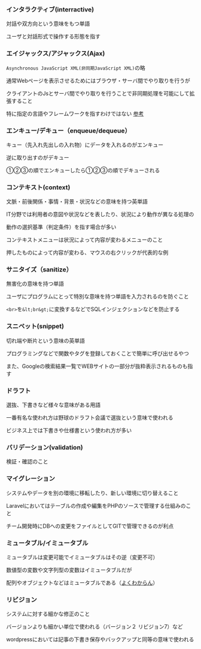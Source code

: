 ### インタラクティブ(interractive)

対話や双方向という意味をもつ単語

ユーザと対話形式で操作する形態を指す

### エイジャックス/アジャックス(Ajax)

`Asynchronous JavaScript XML(非同期JavaScript XML)`の略

通常Webページを表示させるためにはブラウザ・サーバ間でやり取りを行うが

クライアントのJsとサーバ間でやり取りを行うことで非同期処理を可能にして拡張すること

特に指定の言語やフレームワークを指すわけではない [参考](https://wa3.i-3-i.info/word12672.html)

### エンキュー/デキュー（enqueue/dequeue）

キュー（先入れ先出しの入れ物）にデータを入れるのがエンキュー

逆に取り出すのがデキュー

①②③の順でエンキューしたら①②③の順でデキューされる

### コンテキスト(context)

文脈・前後関係・事情・背景・状況などの意味を持つ英単語

IT分野では利用者の意図や状況などを表したり、状況により動作が異なる処理の

動作の選択基準（判定条件）を指す場合が多い

コンテキストメニューは状況によって内容が変わるメニューのこと

押したものによって内容が変わる、マウスの右クリックが代表的な例

### サニタイズ（sanitize）

無害化の意味を持つ単語

ユーザにプログラムにとって特別な意味を持つ単語を入力されるのを防ぐこと

`<br>`を`&lt;br&gt;`に変換するなどでSQLインジェクションなどを防止する

### スニペット(snippet)

切れ端や断片という意味の英単語

プログラミングなどで関数やタグを登録しておくことで簡単に呼び出せるやつ

また、Googleの検索結果一覧でWEBサイトの一部分が抜粋表示されるものも指す

### ドラフト

選抜、下書きなど様々な意味がある用語

一番有名な使われ方は野球のドラフト会議で選抜という意味で使われる

ビジネス上では下書きや仕様書という使われ方が多い

### バリデーション(validation)

検証・確認のこと

### マイグレーション

システムやデータを別の環境に移転したり、新しい環境に切り替えること

Laravelにおいてはテーブルの作成や編集をPHPのソースで管理する仕組みのこと

チーム開発時にDBへの変更をファイルとしてGITで管理できるのが利点

### ミュータブル/イミュータブル

ミュータブルは変更可能でイミュータブルはその逆（変更不可）

数値型の変数や文字列型の変数はイミュータブルだが

配列やオブジェクトなどはミュータブルである（[よくわからん](https://qiita.com/makotoo2/items/fc3a617882916f9775f5)）

### リビジョン

システムに対する細かな修正のこと

バージョンよりも細かい単位で使われる（バージョン２ リビジョン7）など

wordpressにおいては記事の下書き保存やバックアップと同等の意味で使われる
